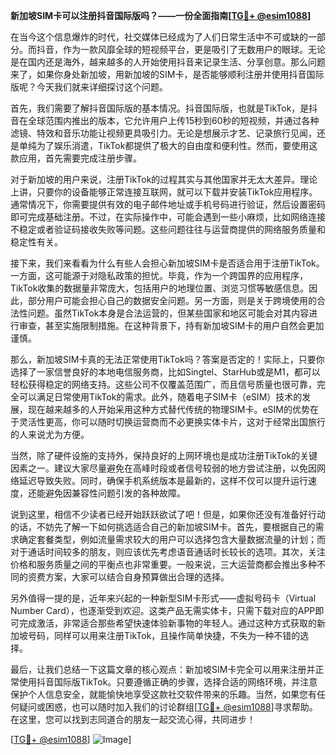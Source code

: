**新加坡SIM卡可以注册抖音国际版吗？——一份全面指南[[TG💪+ @esim1088](https://t.me/s/esim1088)]**

在当今这个信息爆炸的时代，社交媒体已经成为了人们日常生活中不可或缺的一部分。而抖音，作为一款风靡全球的短视频平台，更是吸引了无数用户的眼球。无论是在国内还是海外，越来越多的人开始使用抖音来记录生活、分享创意。那么问题来了，如果你身处新加坡，用新加坡的SIM卡，是否能够顺利注册并使用抖音国际版呢？今天我们就来详细探讨这个问题。

首先，我们需要了解抖音国际版的基本情况。抖音国际版，也就是TikTok，是抖音在全球范围内推出的版本，它允许用户上传15秒到60秒的短视频，并通过各种滤镜、特效和音乐功能让视频更具吸引力。无论是想展示才艺、记录旅行见闻，还是单纯为了娱乐消遣，TikTok都提供了极大的自由度和便利性。然而，要使用这款应用，首先需要完成注册步骤。

对于新加坡的用户来说，注册TikTok的过程其实与其他国家并无太大差异。理论上讲，只要你的设备能够正常连接互联网，就可以下载并安装TikTok应用程序。通常情况下，你需要提供有效的电子邮件地址或手机号码进行验证，然后设置密码即可完成基础注册。不过，在实际操作中，可能会遇到一些小麻烦，比如网络连接不稳定或者验证码接收失败等问题。这些问题往往与运营商提供的网络服务质量和稳定性有关。

接下来，我们来看看为什么有些人会担心新加坡SIM卡是否适合用于注册TikTok。一方面，这可能源于对隐私政策的担忧。毕竟，作为一个跨国界的应用程序，TikTok收集的数据量非常庞大，包括用户的地理位置、浏览习惯等敏感信息。因此，部分用户可能会担心自己的数据安全问题。另一方面，则是关于跨境使用的合法性问题。虽然TikTok本身是合法运营的，但某些国家和地区可能会对其内容进行审查，甚至实施限制措施。在这种背景下，持有新加坡SIM卡的用户自然会更加谨慎。

那么，新加坡SIM卡真的无法正常使用TikTok吗？答案是否定的！实际上，只要你选择了一家信誉良好的本地电信服务商，比如Singtel、StarHub或是M1，都可以轻松获得稳定的网络支持。这些公司不仅覆盖范围广，而且信号质量也很可靠，完全可以满足日常使用TikTok的需求。此外，随着电子SIM卡（eSIM）技术的发展，现在越来越多的人开始采用这种方式替代传统的物理SIM卡。eSIM的优势在于灵活性更高，你可以随时切换运营商而不必更换实体卡片，这对于经常出国旅行的人来说尤为方便。

当然，除了硬件设施的支持外，保持良好的上网环境也是成功注册TikTok的关键因素之一。建议大家尽量避免在高峰时段或者信号较弱的地方尝试注册，以免因网络延迟导致失败。同时，确保手机系统版本是最新的，这样不仅可以提升运行速度，还能避免因兼容性问题引发的各种故障。

说到这里，相信不少读者已经开始跃跃欲试了吧！但是，如果你还没有准备好行动的话，不妨先了解一下如何挑选适合自己的新加坡SIM卡。首先，要根据自己的需求确定套餐类型，例如流量需求较大的用户可以选择包含大量数据流量的计划；而对于通话时间较多的朋友，则应该优先考虑语音通话时长较长的选项。其次，关注价格和服务质量之间的平衡点也非常重要。一般来说，三大运营商都会推出多种不同的资费方案，大家可以结合自身预算做出合理的选择。

另外值得一提的是，近年来兴起的一种新型SIM卡形式——虚拟号码卡（Virtual Number Card），也逐渐受到欢迎。这类产品无需实体卡，只需下载对应的APP即可完成激活，非常适合那些希望快速体验新事物的年轻人。通过这种方式获取的新加坡号码，同样可以用来注册TikTok，且操作简单快捷，不失为一种不错的选择。

最后，让我们总结一下这篇文章的核心观点：新加坡SIM卡完全可以用来注册并正常使用抖音国际版TikTok。只要遵循正确的步骤，选择合适的网络环境，并注意保护个人信息安全，就能愉快地享受这款社交软件带来的乐趣。当然，如果您有任何疑问或困惑，也可以随时加入我们的讨论群组[[TG💪+ @esim1088](https://t.me/s/esim1088)]寻求帮助。在这里，您可以找到志同道合的朋友一起交流心得，共同进步！

[[TG💪+ @esim1088](https://t.me/s/esim1088)] ![Image](https://i.postimg.cc/4NQfJmqS/Snipaste-2025-05-13-00-14-12.png)]